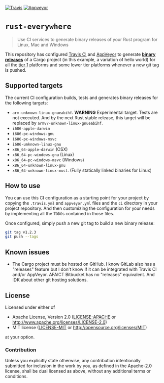 [![Travis](https://travis-ci.org/japaric/rust-everywhere.svg?branch=master)](https://travis-ci.org/japaric/rust-everywhere)
[![Appveyor](https://ci.appveyor.com/api/projects/status/d37xqtcx5ct9fyfr?svg=true)](https://ci.appveyor.com/project/japaric/rust-everywhere)

# `rust-everywhere`

> Use CI services to generate binary releases of your Rust program for Linux, Mac and Windows

This repository has configured [Travis CI] and [AppVeyor] to generate **[binary releases]** of a
Cargo project (in this example, a variation of hello world) for all the [tier 1] platforms and some
lower tier platforms whenever a new git tag is pushed.

[Travis CI]: https://travis-ci.org/
[AppVeyor]: https://www.appveyor.com/
[binary releases]: https://github.com/japaric/rust-everywhere/releases
[tier 1]: https://doc.rust-lang.org/book/getting-started.html#tier-1

## Supported targets

The current CI configuration builds, tests and generates binary releases for the following targets:

- `arm-unknown-linux-gnueabihf`. **WARNING** Experimental target. Tests are not executed. And by the
    next Rust stable release, this target will be replaced by `armv7-unknown-linux-gnueabihf`.
- `i686-apple-darwin`
- `i686-pc-windows-gnu`
- `i686-pc-windows-msvc`
- `i686-unknown-linux-gnu`
- `x86_64-apple-darwin` (OSX)
- `x86_64-pc-windows-gnu` (Linux)
- `x86_64-pc-windows-msvc` (Windows)
- `x86_64-unknown-linux-gnu`
- `x86_64-unknown-linux-musl`. (Fully statically linked binaries for Linux)

## How to use

You can use this CI configuration as a starting point for your project by copying the `.travis.yml`
and `appveyor.yml` files and the `ci` directory in your project repository. And then customizing
the configuration for your needs by implementing all the `TODO`s contained in those files.

Once configured, simply push a new git tag to build a new binary release:

``` sh
git tag v1.2.3
git push --tags
```

## Known issues

- The Cargo project must be hosted on GitHub. I know GitLab also has a "releases" feature but I
    don't know if it can be integrated with Travis CI and/or AppVeyor. AFAICT Bitbucket has no
    "releases" equivalent. And IDK about other git hosting solutions.

## License

Licensed under either of

- Apache License, Version 2.0 ([LICENSE-APACHE](LICENSE-APACHE) or
  http://www.apache.org/licenses/LICENSE-2.0)
- MIT license ([LICENSE-MIT](LICENSE-MIT) or http://opensource.org/licenses/MIT)

at your option.

### Contribution

Unless you explicitly state otherwise, any contribution intentionally submitted for inclusion in the
work by you, as defined in the Apache-2.0 license, shall be dual licensed as above, without any
additional terms or conditions.
